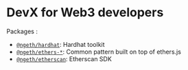 # DevX for Web3 developers

Packages :
- [`@ngeth/hardhat`](./packages/hardhat): Hardhat toolkit
- [`@ngeth/ethers-*`](./packages/ethers): Common pattern built on top of ethers.js
- [`@ngeth/etherscan`](./packages/etherscan): Etherscan SDK
